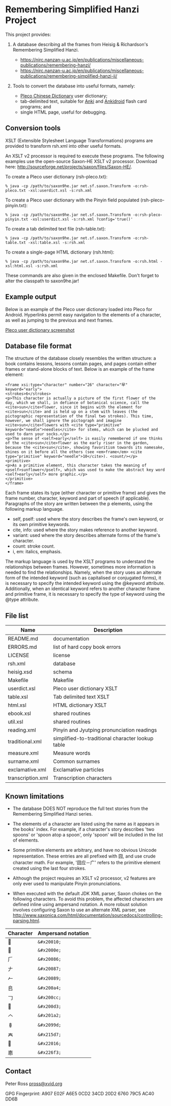 # Remembering Simplified Hanzi Project

This project provides:

1. A database describing all the frames from Heisig & Richardson's Remembering Simplified Hanzi.

   - <https://nirc.nanzan-u.ac.jp/en/publications/miscellaneous-publications/remembering-hanzi/>
   - <https://nirc.nanzan-u.ac.jp/en/publications/miscellaneous-publications/remembering-simplified-hanzi-ii/>

2. Tools to convert the database into useful formats, namely:
   - [Pleco Chinese Dictionary](http://www.pleco.com/) user dictionary;
   - tab-delimited text, suitable for [Anki](http://ankisrs.net/) and [Ankidroid](https://github.com/ankidroid) flash card programs; and
   - single HTML page, useful for debugging.

## Conversion tools

XSLT (Extensible Stylesheet Language Transformations) programs are provided to transform
rsh.xml into other useful formats.

An XSLT v2 processor is required to execute these programs.
The following examples use the open-source Saxon-HE XSLT v2 processor.
Download here: <http://sourceforge.net/projects/saxon/files/Saxon-HE/>.

To create a Pleco user dictionary (rsh-pleco.txt):

```
% java -cp /path/to/saxon9he.jar net.sf.saxon.Transform -o:rsh-pleco.txt -xsl:userdict.xsl -s:rsh.xml
```

To create a Pleco user dictionary with the Pinyin field populated (rsh-pleco-pinyin.txt):

```
% java -cp /path/to/saxon9he.jar net.sf.saxon.Transform -o:rsh-pleco-pinyin.txt -xsl:userdict.xsl -s:rsh.xml ?config='true()'
```

To create a tab delimited text file (rsh-table.txt):

```
% java -cp /path/to/saxon9he.jar net.sf.saxon.Transform -o:rsh-table.txt -xsl:table.xsl -s:rsh.xml
```

To create a single-page HTML dictionary (rsh.html):

```
% java -cp /path/to/saxon9he.jar net.sf.saxon.Transform -o:rsh.html -xsl:html.xsl -s:rsh.xml
```

These commands are also given in the enclosed Makefile.
Don't forget to alter the classpath to saxon9he.jar!

## Example output

Below is an example of the Pleco user dictionary loaded into Pleco for Android.
Hyperlinks permit easy navigation to the elements of a character, as well as jumping to the previous and next frames.

[Pleco user dictionary screenshot](/example/userdict.png)

## Database file format

The structure of the database closely resembles the written structure: a book contains lessons, lessons contain pages, and pages contain either frames or stand-alone blocks of text.
Below is an example of the frame element:

```
<frame xsi:type="character" number="26" character="早" keyword="early">
<strokes>6</strokes>
<p>This character is actually a picture of the first flower of the day, which we shall, in defiance of botanical science, call the <cite>sun</cite>flower, since it begins with the element for <cite>sun</cite> and is held up on a stem with leaves (the pictographic representation of the final two strokes). This time, however, we shall ignore the pictograph and imagine <cite>sun</cite>flowers with <cite type="primitive" keyword="needle">needles</cite> for stems, which can be plucked and used to darn your socks.</p>
<p>The sense of <self>early</self> is easily remembered if one thinks of the <cite>sun</cite>flower as the early riser in the garden, because the <cite>sun</cite>, showing favoritism towards its namesake, shines on it before all the others (see <em>frame</em> <cite type="primitive" keyword="needle">10</cite>). <count/></p>
<primitive>
<p>As a primitive element, this character takes the meaning of <pself>sunflower</pself>, which was used to make the abstract key word <self>early</self> more graphic.</p>
</primitive>
</frame>
```

Each frame states its type (either character or primitive frame) and gives the frame number, character, keyword and part of speech (if applicable).
Paragraphs of the story are written between the p elements, using the following markup language.

- self, pself: used where the story describes the frame's own keyword, or its own primitive keywords.
- cite, info: used where the story makes reference to another keyword.
- variant: used where the story describes alternate forms of the frame's character.
- count: stroke count.
- i, em: italics, emphasis.

The markup language is used by the XSLT programs to understand the relationships between frames.
However, sometimes more information is needed to find the relationships.
Namely, when the story uses an alternate form of the intended keyword (such as capitalised or conjugated forms), it is necessary to specify the intended keyword using the @keyword attribute.
Additionally, when an identical keyword refers to another character frame and primitive frame, it is necessary to specify the type of keyword using the @type attribute.

## File list

| Name              | Description                                      |
| ----------------- | ------------------------------------------------ |
| README.md         | documentation                                    |
| ERRORS.md         | list of hard copy book errors                    |
| LICENSE           | license                                          |
| rsh.xml           | database                                         |
| heisig.xsd        | schema                                           |
| Makefile          | Makefile                                         |
| userdict.xsl      | Pleco user dictionary XSLT                       |
| table.xsl         | Tab delimited text XSLT                          |
| html.xsl          | HTML dictionary XSLT                             |
| ebook.xsl         | shared routines                                  |
| util.xsl          | shared routines                                  |
| reading.xml       | Pinyin and Jyutping pronunciation readings       |
| traditional.xml   | simplified-to-traditional character lookup table |
| measure.xml       | Measure words                                    |
| surname.xml       | Common surnames                                  |
| exclamative.xml   | Exclamative particles                            |
| transcription.xml | Transcription characters                         |

## Known limitations

- The database DOES NOT reproduce the full text stories from the Remembering Simplified Hanzi series.

- The elements of a character are listed using the name as it appears in the books' index.
  For example, if a character's story describes 'two spoons' or 'spoon atop a spoon', only 'spoon' will be included in the list of elements.

- Some primitive elements are arbitrary, and have no obvious Unicode representation.
  These entries are all prefixed with 囧, and use crude character math.
  For example, '囧应－广' refers to the primitive element created using the last four strokes.

- Although the project requires an XSLT v2 processor, v2 features are only ever used to manipulate Pinyin pronunciations.

- When executed with the default JDK XML parser, Saxon chokes on the following characters.
  To avoid this problem, the affected characters are defined inline using ampersand notation.
  A more robust solution involves configuring Saxon to use an alternate XML parser, see <http://www.saxonica.com/html/documentation/sourcedocs/controlling-parsing.html>.

| Character | Ampersand notation |
| --------- | ------------------ |
| 𠀐        | `&#x20010;`        |
| 𠀎        | `&#x2000e;`        |
| 𠂆        | `&#x20086;`        |
| 𠂇        | `&#x20087;`        |
| 𠂉        | `&#x20089;`        |
| 𠂤        | `&#x200a4;`        |
| 𠃌        | `&#x200cc;`        |
| 𠃓        | `&#x200d3;`        |
| 𠆢        | `&#x201a2;`        |
| 𠦝        | `&#x2099d;`        |
| 𡗗        | `&#x215d7;`        |
| 𢀖        | `&#x22016;`        |
| 𢛳        | `&#x226f3;`        |

## Contact

Peter Ross <pross@xvid.org>

GPG Fingerprint: A907 E02F A6E5 0CD2 34CD 20D2 6760 79C5 AC40 DD6B
